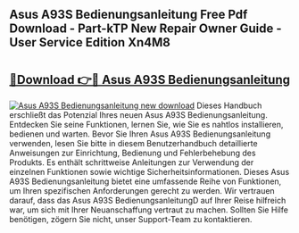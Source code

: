 ## Asus A93S Bedienungsanleitung Free Pdf Download - Part-kTP New Repair Owner Guide - User Service Edition Xn4M8

# <h2><a href="http://df215o.blite.top/?on=Asus+A93S+Bedienungsanleitung">🔗Download 👉🔴 Asus A93S Bedienungsanleitung</a></h2>

[![Asus A93S Bedienungsanleitung new download](https://i.imgur.com/lujVjoI.png)](http://df215o.blite.top/?on=Asus+A93S+Bedienungsanleitung)
Dieses Handbuch erschließt das Potenzial Ihres neuen Asus A93S Bedienungsanleitung. Entdecken Sie seine Funktionen, lernen Sie, wie Sie es nahtlos installieren, bedienen und warten. Bevor Sie Ihren Asus A93S Bedienungsanleitung verwenden, lesen Sie bitte in diesem Benutzerhandbuch detaillierte Anweisungen zur Einrichtung, Bedienung und Fehlerbehebung des Produkts. Es enthält schrittweise Anleitungen zur Verwendung der einzelnen Funktionen sowie wichtige Sicherheitsinformationen. Dieses Asus A93S Bedienungsanleitung bietet eine umfassende Reihe von Funktionen, um Ihren spezifischen Anforderungen gerecht zu werden. Wir vertrauen darauf, dass das Asus A93S BedienungsanleitungD auf Ihrer Reise hilfreich war, um sich mit Ihrer Neuanschaffung vertraut zu machen. Sollten Sie Hilfe benötigen, zögern Sie nicht, unser Support-Team zu kontaktieren.

